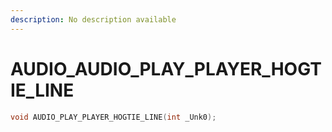 ```yaml
---
description: No description available 
---
```


# AUDIO\_AUDIO_PLAY_PLAYER_HOGTIE_LINE

```cpp
void AUDIO_PLAY_PLAYER_HOGTIE_LINE(int _Unk0);
```